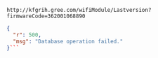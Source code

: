 `http://kfgrih.gree.com/wifiModule/Lastversion?firmwareCode=362001068890`

```json
{
  "r": 500,
  "msg": "Database operation failed."
}```